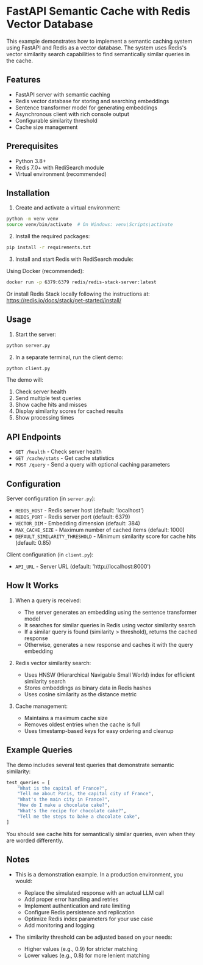 # FastAPI Semantic Cache with Redis Vector Database

This example demonstrates how to implement a semantic caching system using FastAPI and Redis as a vector database. The system uses Redis's vector similarity search capabilities to find semantically similar queries in the cache.

## Features

- FastAPI server with semantic caching
- Redis vector database for storing and searching embeddings
- Sentence transformer model for generating embeddings
- Asynchronous client with rich console output
- Configurable similarity threshold
- Cache size management

## Prerequisites

- Python 3.8+
- Redis 7.0+ with RediSearch module
- Virtual environment (recommended)

## Installation

1. Create and activate a virtual environment:
```bash
python -m venv venv
source venv/bin/activate  # On Windows: venv\Scripts\activate
```

2. Install the required packages:
```bash
pip install -r requirements.txt
```

3. Install and start Redis with RediSearch module:

Using Docker (recommended):
```bash
docker run -p 6379:6379 redis/redis-stack-server:latest
```

Or install Redis Stack locally following the instructions at: https://redis.io/docs/stack/get-started/install/

## Usage

1. Start the server:
```bash
python server.py
```

2. In a separate terminal, run the client demo:
```bash
python client.py
```

The demo will:
1. Check server health
2. Send multiple test queries
3. Show cache hits and misses
4. Display similarity scores for cached results
5. Show processing times

## API Endpoints

- `GET /health` - Check server health
- `GET /cache/stats` - Get cache statistics
- `POST /query` - Send a query with optional caching parameters

## Configuration

Server configuration (in `server.py`):
- `REDIS_HOST` - Redis server host (default: 'localhost')
- `REDIS_PORT` - Redis server port (default: 6379)
- `VECTOR_DIM` - Embedding dimension (default: 384)
- `MAX_CACHE_SIZE` - Maximum number of cached items (default: 1000)
- `DEFAULT_SIMILARITY_THRESHOLD` - Minimum similarity score for cache hits (default: 0.85)

Client configuration (in `client.py`):
- `API_URL` - Server URL (default: 'http://localhost:8000')

## How It Works

1. When a query is received:
   - The server generates an embedding using the sentence transformer model
   - It searches for similar queries in Redis using vector similarity search
   - If a similar query is found (similarity > threshold), returns the cached response
   - Otherwise, generates a new response and caches it with the query embedding

2. Redis vector similarity search:
   - Uses HNSW (Hierarchical Navigable Small World) index for efficient similarity search
   - Stores embeddings as binary data in Redis hashes
   - Uses cosine similarity as the distance metric

3. Cache management:
   - Maintains a maximum cache size
   - Removes oldest entries when the cache is full
   - Uses timestamp-based keys for easy ordering and cleanup

## Example Queries

The demo includes several test queries that demonstrate semantic similarity:

```python
test_queries = [
    "What is the capital of France?",
    "Tell me about Paris, the capital city of France",
    "What's the main city in France?",
    "How do I make a chocolate cake?",
    "What's the recipe for chocolate cake?",
    "Tell me the steps to bake a chocolate cake",
]
```

You should see cache hits for semantically similar queries, even when they are worded differently.

## Notes

- This is a demonstration example. In a production environment, you would:
  - Replace the simulated response with an actual LLM call
  - Add proper error handling and retries
  - Implement authentication and rate limiting
  - Configure Redis persistence and replication
  - Optimize Redis index parameters for your use case
  - Add monitoring and logging

- The similarity threshold can be adjusted based on your needs:
  - Higher values (e.g., 0.9) for stricter matching
  - Lower values (e.g., 0.8) for more lenient matching 